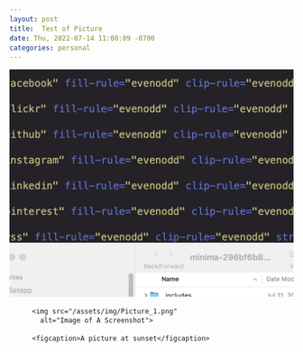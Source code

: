 ```yaml
---
layout: post
title:  Test of Picture
date: Thu, 2022-07-14 11:08:09 -0700
categories: personal
---
```


![Image of A Screenshot](/assets/img/Picture_1.png)
<!-- 
<p align=center>
This is a caption.
</p>

<p>
<img src="/assets/img/Picture_1.png" 
     alt="Image of A Screenshot" 
    />
</p>
 -->

<figure>

	<img src="/assets/img/Picture_1.png" 
      alt="Image of A Screenshot">
      
    <figcaption>A picture at sunset</figcaption>
</figure>